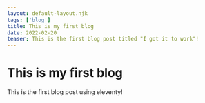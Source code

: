 ```yaml
---
layout: default-layout.njk 
tags: ['blog']
title: This is my first blog
date: 2022-02-20
teaser: This is the first blog post titled "I got it to work"!
---
```


# This is my first blog

This is the first blog post using eleventy!